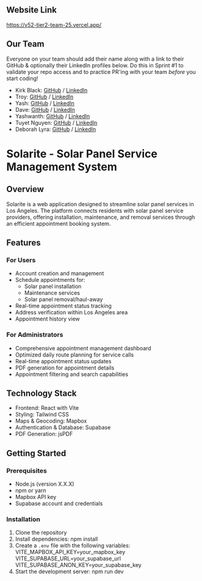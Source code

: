 ## Website Link

https://v52-tier2-team-25.vercel.app/

## Our Team

Everyone on your team should add their name along with a link to their GitHub
& optionally their LinkedIn profiles below. Do this in Sprint #1 to validate
your repo access and to practice PR'ing with your team _before_ you start
coding!

- Kirk Black: [GitHub](https://github.com/kirkblackjr) / [LinkedIn](https://www.linkedin.com/in/kirk-black-in-tech/)
- Troy: [GitHub](https://github.com/Troyzhenny) / [LinkedIn](https://www.linkedin.com/in/tevin-campbell/)
- Yash: [GitHub](https://github.com/chyashp) / [LinkedIn](www.linkedin.com/in/yash-kaur)
- Dave: [GitHub](https://github.com/dametorwobla) / [LinkedIn](https://www.linkedin.com/in/david-ametorwobla-353224a1/)
- Yashwanth: [GitHub](https://github.com/tigeryash) / [LinkedIn](https://www.linkedin.com/in/yashwanth-v-29a88392/)
- Tuyet Nguyen: [GitHub](https://github.com/hongtuyet91) / [LinkedIn](https://www.linkedin.com/in/nguyen-tuyet/)
- Deborah Lyra: [GitHub](https://github.com/DeborahLyra) / [LinkedIn](https://www.linkedin.com/in/deborah-prado-lyra-developer/)

# Solarite - Solar Panel Service Management System

## Overview

Solarite is a web application designed to streamline solar panel services in Los Angeles. The platform connects residents with solar panel service providers, offering installation, maintenance, and removal services through an efficient appointment booking system.

## Features

### For Users

- Account creation and management
- Schedule appointments for:
  - Solar panel installation
  - Maintenance services
  - Solar panel removal/haul-away
- Real-time appointment status tracking
- Address verification within Los Angeles area
- Appointment history view

### For Administrators

- Comprehensive appointment management dashboard
- Optimized daily route planning for service calls
- Real-time appointment status updates
- PDF generation for appointment details
- Appointment filtering and search capabilities

## Technology Stack

- Frontend: React with Vite
- Styling: Tailwind CSS
- Maps & Geocoding: Mapbox
- Authentication & Database: Supabase
- PDF Generation: jsPDF

## Getting Started

### Prerequisites

- Node.js (version X.X.X)
- npm or yarn
- Mapbox API key
- Supabase account and credentials

### Installation

1. Clone the repository
2. Install dependencies:
   npm install
3. Create a `.env` file with the following variables:
   VITE_MAPBOX_API_KEY=your_mapbox_key
   VITE_SUPABASE_URL=your_supabase_url
   VITE_SUPABASE_ANON_KEY=your_supabase_key
4. Start the development server:
   npm run dev
